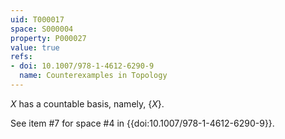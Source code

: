 ```yaml
---
uid: T000017
space: S000004
property: P000027
value: true
refs:
- doi: 10.1007/978-1-4612-6290-9
  name: Counterexamples in Topology
---
```


$X$ has a countable basis, namely, $\{X\}$.

See item #7 for space #4 in {{doi:10.1007/978-1-4612-6290-9}}.
